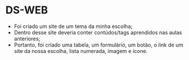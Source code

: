 # DS-WEB

- Foi criado um site de um tema da minha escolha;
- Dentro desse site deveria conter contúdos/tags aprendidos nas aulas anteriores;
- Portanto, foi criado uma tabela, um formulário, um botão, o link de um site da nossa escolha, lista numerada, imagem e ícone.
